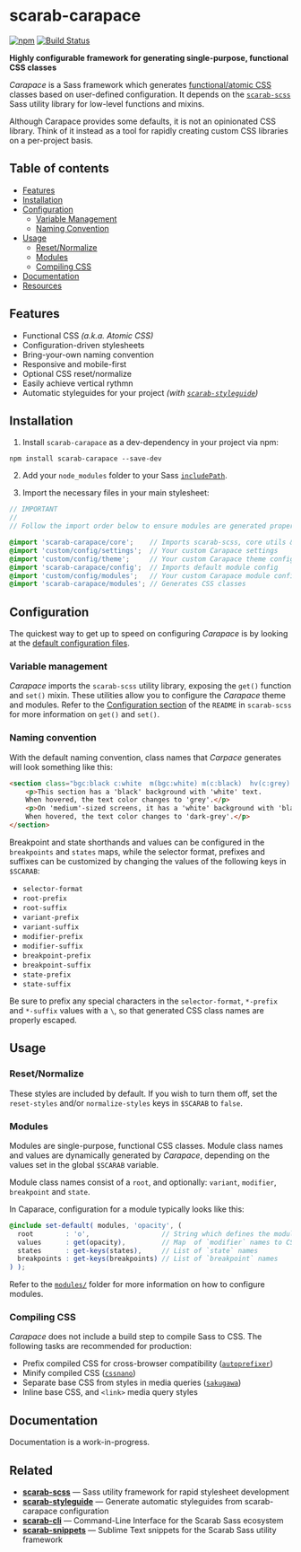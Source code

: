 # scarab-carapace

[![npm](https://img.shields.io/npm/v/scarab-carapace.svg)](https://www.npmjs.com/package/scarab-carapace) [![Build Status](https://travis-ci.org/watchtowerdigital/scarab-carapace.svg?branch=master)](https://travis-ci.org/watchtowerdigital/scarab-carapace) 

**Highly configurable framework for generating single-purpose, functional CSS classes**

*Carapace* is a Sass framework which generates [functional/atomic CSS](https://css-tricks.com/lets-define-exactly-atomic-css/) classes based on user-defined configuration. It depends on the [`scarab-scss`](https://github.com/watchtowerdigital/scarab) Sass utility library for low-level functions and mixins.

Although Carapace provides some defaults, it is not an opinionated CSS library. Think of it instead as a tool for rapidly creating custom CSS libraries on a per-project basis.



## Table of contents
- [Features](#features)
- [Installation](#installation)
- [Configuration](#configuration)
  - [Variable Management](#variable-management)
  - [Naming Convention](#naming-convention)
- [Usage](#usage)
  - [Reset/Normalize](#resetnormalize)
  - [Modules](#modules)
  - [Compiling CSS](#compiling-css)
- [Documentation](#documentation)
- [Resources](#resources)


## Features
- Functional CSS *(a.k.a. Atomic CSS)*
- Configuration-driven stylesheets
- Bring-your-own naming convention
- Responsive and mobile-first
- Optional CSS reset/normalize
- Easily achieve vertical rythmn
- Automatic styleguides for your project *(with [`scarab-styleguide`](https://github.com/watchtowerdigital/scarab-styleguide))*



## Installation
1. Install `scarab-carapace` as a dev-dependency in your project via npm:
```
npm install scarab-carapace --save-dev
```

2. Add your `node_modules` folder to your Sass [`includePath`](https://github.com/sass/node-sass#includepaths).

3. Import the necessary files in your main stylesheet:
```scss
// IMPORTANT
// 
// Follow the import order below to ensure modules are generated properly.

@import 'scarab-carapace/core';    // Imports scarab-scss, core utils & config
@import 'custom/config/settings';  // Your custom Carapace settings
@import 'custom/config/theme';     // Your custom Carapace theme configuration
@import 'scarab-carapace/config';  // Imports default module config
@import 'custom/config/modules';   // Your custom Carapace module configuration
@import 'scarab-carapace/modules'; // Generates CSS classes
```

## Configuration

The quickest way to get up to speed on configuring *Carapace* is by looking at the [default configuration files](src/config/).

### Variable management
*Carapace* imports the `scarab-scss` utility library, exposing the `get()` function and `set()` mixin. These utilities allow you to configure the *Carapace* theme and modules. Refer to the [Configuration section](https://github.com/watchtowerdigital/scarab#configuration) of the `README` in `scarab-scss` for more information on `get()` and `set()`.

### Naming convention
With the default naming convention, class names that *Carpace* generates will look something like this:
```html
<section class="bgc:black c:white  m(bgc:white) m(c:black)  hv(c:grey) m(hv(c:dark-grey))">
	<p>This section has a 'black' background with 'white' text.
	When hovered, the text color changes to 'grey'.</p>
	<p>On 'medium'-sized screens, it has a 'white' background with 'black' text.
	When hovered, the text color changes to 'dark-grey'.</p>
</section>
```

Breakpoint and state shorthands and values can be configured in the `breakpoints` and `states` maps, while the selector format, prefixes and suffixes can be customized by changing the values of the following keys in `$SCARAB`:
- `selector-format`
- `root-prefix`
- `root-suffix`
- `variant-prefix`
- `variant-suffix`
- `modifier-prefix`
- `modifier-suffix`
- `breakpoint-prefix`
- `breakpoint-suffix`
- `state-prefix`
- `state-suffix`

Be sure to prefix any special characters in the `selector-format`, `*-prefix` and `*-suffix` values with a `\`, so that generated CSS class names are properly escaped.



## Usage

### Reset/Normalize
These styles are included by default. If you wish to turn them off, set the `reset-styles` and/or `normalize-styles` keys in `$SCARAB` to `false`.

### Modules
Modules are single-purpose, functional CSS classes. Module class names and values are dynamically generated by *Carapace*, depending on the values set in the global `$SCARAB` variable.

Module class names consist of a `root`, and optionally: `variant`, `modifier`, `breakpoint` and `state`.

In Caparace, configuration for a module typically looks like this:
```scss
@include set-default( modules, 'opacity', (
  root        : 'o',                  // String which defines the module's `root`
  values      : get(opacity),         // Map  of `modifier` names to CSS property values
  states      : get-keys(states),     // List of `state` names
  breakpoints : get-keys(breakpoints) // List of `breakpoint` names
) );
```

Refer to the [`modules/`](src/modules/) folder for more information on how to configure modules.

### Compiling CSS
*Carapace* does not include a build step to compile Sass to CSS. The following tasks are recommended for production:

- Prefix compiled CSS for cross-browser compatibility ([`autoprefixer`](https://github.com/postcss/autoprefixer))
- Minify compiled CSS ([`cssnano`](https://github.com/ben-eb/cssnano))
- Separate base CSS from styles in media queries ([`sakugawa`](https://github.com/paazmaya/sakugawa))
- Inline base CSS, and `<link>` media query styles



## Documentation
Documentation is a work-in-progress.



## Related
* [**scarab-scss**](https://github.com/watchtowerdigital/scarab.git) — Sass utility framework for rapid stylesheet development
* [**scarab-styleguide**](https://github.com/watchtowerdigital/scarab-styleguide.git) — Generate automatic styleguides from scarab-carapace configuration
* [**scarab-cli**](https://github.com/watchtowerdigital/scarab-cli.git) — Command-Line Interface for the Scarab Sass ecosystem
* [**scarab-snippets**](https://github.com/watchtowerdigital/scarab-snippets.git) — Sublime Text snippets for the Scarab Sass utility framework
